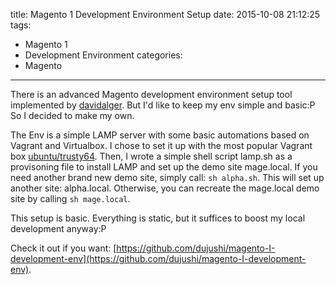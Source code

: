 title: Magento 1 Development Environment Setup
date: 2015-10-08 21:12:25
tags: 
- Magento 1
- Development Environment
categories: 
- Magento
---
There is an advanced Magento development environment setup tool implemented by [davidalger](https://github.com/davidalger/devenv). But I'd like to keep my env simple and basic:P So I decided to make my own.<!-- more --> 

The Env is a simple LAMP server with some basic automations based on Vagrant and Virtualbox. I chose to set it up with the most popular Vagrant box [ubuntu/trusty64](https://atlas.hashicorp.com/ubuntu/boxes/trusty64). Then, I wrote a simple shell script lamp.sh as a provisoning file to install LAMP and set up the demo site mage.local. If you need another brand new demo site, simply call: ```sh alpha.sh```. This will set up another site: alpha.local. Otherwise, you can recreate the mage.local demo site by calling ```sh mage.local```. 

This setup is basic. Everything is static, but it suffices to boost my local development anyway:P

Check it out if you want: [https://github.com/dujushi/magento-I-development-env](https://github.com/dujushi/magento-I-development-env).
